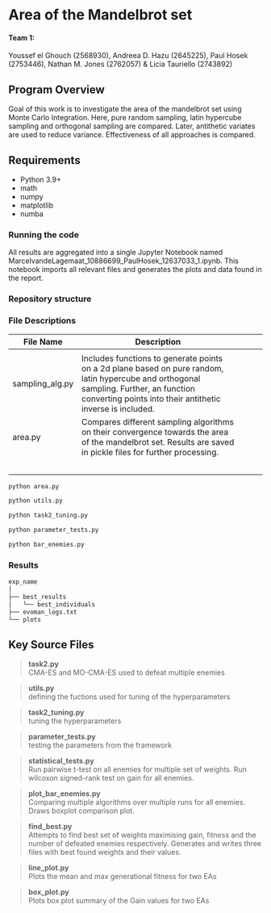 # Area of the Mandelbrot set

#### Team 1:
Youssef el Ghouch (2568930), Andreea D. Hazu (2645225), Paul Hosek (2753446), Nathan M. Jones (2762057) & Licia Tauriello (2743892)

## Program Overview
Goal of this work is to investigate the area of the mandelbrot set using Monte Carlo Integration.
Here, pure random sampling, latin hypercube sampling and orthogonal sampling are compared.
Later, antithetic variates are used to reduce variance.
Effectiveness of all approaches is compared.

## Requirements
* Python 3.9+
* math
* numpy
* matplotlib
* numba


### Running the code

All results are aggregated into a single Jupyter Notebook named MarcelvandeLagemaat_10886699_PaulHosek_12637033_1.ipynb.
This notebook imports all relevant files and generates the plots and data found in the report.


### Repository structure




### File Descriptions

| File Name       | Description                                                                                                                                                                                          |     |     |     |
|-----------------|------------------------------------------------------------------------------------------------------------------------------------------------------------------------------------------------------|-----|-----|-----|
|                 |                                                                                                                                                                                                      |     |     |     |
| sampling_alg.py | Includes functions to generate points on a 2d plane based on pure random, latin hypercube and orthogonal sampling. Further, an function converting points into their antithetic inverse is included. |     |     |     |
| area.py         | Compares different sampling algorithms on their convergence towards the area of the mandelbrot set. Results are saved in pickle files for further processing.                                        |     |     |     |
|                 |                                                                                                                                                                                                      |     |     |     |
|                 |                                                                                                                                                                                                      |     |     |     |
|                 |                                                                                                                                                                                                      |     |     |     |
|                 |                                                                                                                                                                                                      |     |     |     |
|                 |                                                                                                                                                                                                      |     |     |     |
```md
python area.py

```
```sh
python utils.py
```
```sh
python task2_tuning.py
```
```sh
python parameter_tests.py
```
```sh
python bar_enemies.py
```



### Results


```sh
exp_name
│
├── best_results
│   └── best_individuals
├── evoman_logs.txt
└── plots
```

## Key Source Files
> **task2.py**  
> CMA-ES and MO-CMA-ES used to defeat multiple enemies

> **utils.py**  
> defining the fuctions used for tuning of the hyperparameters

> **task2_tuning.py**  
> tuning the hyperparameters

> **parameter_tests.py**  
> testing the parameters from the framework

> **statistical_tests.py**  
> Run pairwise t-test on all enemies for multiple set of weights.
> Run wilcoxon signed-rank test on gain for all enemies.


> **plot_bar_enemies.py**  
> Comparing multiple algorithms over
> multiple runs for all enemies.
> Draws boxplot comparison plot.

> **find_best.py**  
> Attempts to find best set of weights maximising gain, fitness and the 
> number of defeated enemies respectively. Generates and writes three files with best found weights and their values.

> **line_plot.py**  
> Plots the mean and max generational fitness for two EAs

> **box_plot.py**  
> Plots box plot summary of the Gain values for two EAs
